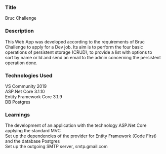 ### __Title__ 

Bruc Challenge

### __Description__

This Web App was developed according to the requirements of Bruc Challenge to apply for a Dev job.
Its aim is to perform the four basic operations of persistent storage (CRUD), to provide a list with options to sort by name or Id and send an email to the admin concerning the persistent operation done.

### __Technologies Used__

VS Community 2019 </br>
ASP.Net Core 3.1.10</br>
Entity Framework Core 3.1.9</br>
DB Postgres

### __Learnings__

The development of an application with the technology ASP.Net Core applying the standard MVC</br>
Set up the dependencies of the provider for Entity Framework (Code First) and the database Postgres</br>
Set up the outgoing SMTP server, smtp.gmail.com
